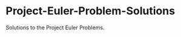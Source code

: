 Project-Euler-Problem-Solutions
===============================

Solutions to the Project Euler Problems.
